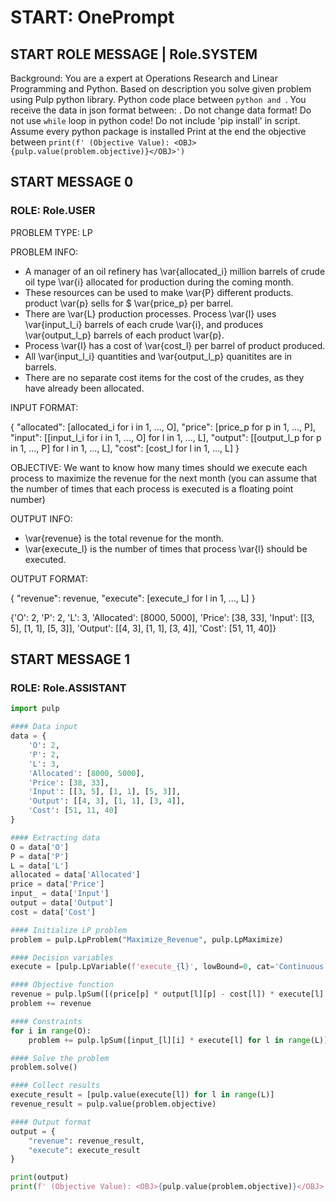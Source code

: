 # START: OnePrompt 
## START ROLE MESSAGE | Role.SYSTEM 
Background: You are a expert at Operations Research and Linear Programming and Python. Based on description you solve given problem using Pulp python library. Python code place between ```python and ```. You receive the data in json format between: <DATA></DATA>. Do not change data format! Do not use `while` loop in python code! Do not include 'pip install' in script. Assume every python package is installed Print at the end the objective between <OBJ></OBJ> `print(f' (Objective Value): <OBJ>{pulp.value(problem.objective)}</OBJ>')`  
## START MESSAGE 0 
### ROLE: Role.USER
<DESCRIPTION>
PROBLEM TYPE: LP

PROBLEM INFO: 

- A manager of an oil refinery has \var{allocated_i} million barrels of crude oil type \var{i} allocated for production during the coming month. 
- These resources can be used to make \var{P} different products. product \var{p} sells for $ \var{price_p} per barrel.
- There are \var{L} production processes. Process \var{l} uses \var{input_l_i} barrels of each crude \var{i}, and produces \var{output_l_p} barrels of each product \var{p}. 
- Process \var{l} has a cost of \var{cost_l} per barrel of product produced.
- All \var{input_l_i} quantities and \var{output_l_p} quanitites are in barrels. 
- There are no separate cost items for the cost of the crudes, as they have already been allocated.

INPUT FORMAT: 

{
    "allocated": [allocated_i for i in 1, ..., O],
    "price": [price_p for p in 1, ..., P],
    "input": [[input_l_i for i in 1, ..., O] for l in 1, ..., L],
    "output": [[output_l_p for p in 1, ..., P] for l in 1, ..., L],
    "cost": [cost_l for l in 1, ..., L]
}

OBJECTIVE: We want to know how many times should we execute each process to maximize the revenue for the next month (you can assume that the number of times that each process is executed is a floating point number)

OUTPUT INFO:

- \var{revenue} is the total revenue for the month.
- \var{execute_l} is the number of times that process \var{l} should be executed.

OUTPUT FORMAT:

{
    "revenue": revenue,
    "execute": [execute_l for l in 1, ..., L]
}

</DESCRIPTION>
<DATA>
{'O': 2, 'P': 2, 'L': 3, 'Allocated': [8000, 5000], 'Price': [38, 33], 'Input': [[3, 5], [1, 1], [5, 3]], 'Output': [[4, 3], [1, 1], [3, 4]], 'Cost': [51, 11, 40]}</DATA>


## START MESSAGE 1 
### ROLE: Role.ASSISTANT
```python
import pulp

#### Data input
data = {
    'O': 2, 
    'P': 2, 
    'L': 3, 
    'Allocated': [8000, 5000], 
    'Price': [38, 33], 
    'Input': [[3, 5], [1, 1], [5, 3]], 
    'Output': [[4, 3], [1, 1], [3, 4]], 
    'Cost': [51, 11, 40]
}

#### Extracting data
O = data['O']
P = data['P']
L = data['L']
allocated = data['Allocated']
price = data['Price']
input_ = data['Input']
output = data['Output']
cost = data['Cost']

#### Initialize LP problem
problem = pulp.LpProblem("Maximize_Revenue", pulp.LpMaximize)

#### Decision variables
execute = [pulp.LpVariable(f'execute_{l}', lowBound=0, cat='Continuous') for l in range(L)]

#### Objective function
revenue = pulp.lpSum([(price[p] * output[l][p] - cost[l]) * execute[l] for l in range(L) for p in range(P)])
problem += revenue

#### Constraints
for i in range(O):
    problem += pulp.lpSum([input_[l][i] * execute[l] for l in range(L)]) <= allocated[i]

#### Solve the problem
problem.solve()

#### Collect results
execute_result = [pulp.value(execute[l]) for l in range(L)]
revenue_result = pulp.value(problem.objective)

#### Output format
output = {
    "revenue": revenue_result,
    "execute": execute_result
}

print(output)
print(f' (Objective Value): <OBJ>{pulp.value(problem.objective)}</OBJ>')
```

